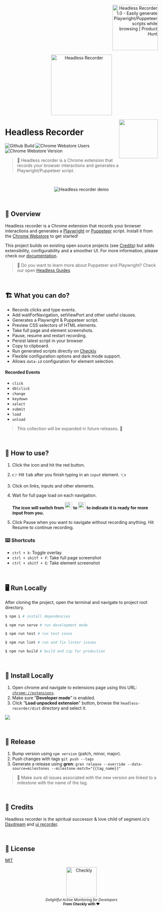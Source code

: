 <p align="right">
<a href="https://www.producthunt.com/posts/headless-recorder-1-0?utm_source=badge-featured&utm_medium=badge&utm_souce=badge-headless-recorder-1-0" target="_blank"><img src="https://api.producthunt.com/widgets/embed-image/v1/featured.svg?post_id=305058&theme=light" alt="Headless Recorder 1.0 - Easily generate Playwright/Puppeteer scripts while browsing | Product Hunt" width="150" /></a>

</p>

<p align="center">
  <img width="200px" src="./assets/logo.png" alt="Headless Recorder" />
</p>

<p>
  <img height="128" src="https://www.checklyhq.com/images/footer-logo.svg" align="right" />
  <h1>Headless Recorder</h1>
</p>

<p>
  <img src="https://github.com/checkly/headless-recorder/workflows/Lint%20&%20Build%20&%20Test/badge.svg?branch=master" alt="Github Build"/>
  <img src="https://img.shields.io/chrome-web-store/users/djeegiggegleadkkbgopoonhjimgehda?label=Chrome%20Webstore%20-%20Users" alt="Chrome Webstore Users" />
  <img src="https://img.shields.io/chrome-web-store/v/djeegiggegleadkkbgopoonhjimgehda?label=Chrome%20Webstore" alt="Chrome Webstore Version" />
</p>


> 🎥 Headless recorder is a Chrome extension that records your browser interactions and generates a Playwright/Puppeteer script.


<br>
<p align="center">
  <img src="./assets/hr.gif" alt="Headless recorder demo" />
</p>
<br>

## 👀 Overview

Headless recorder is a Chrome extension that records your browser interactions and generates a [Playwright](https://playwright.dev/) or [Puppeteer](http://pptr.dev/) script. Install it from the [Chrome Webstore](https://chrome.google.com/webstore/detail/puppeteer-recorder/djeegiggegleadkkbgopoonhjimgehda) to get started!

This project builds on existing open source projects (see [Credits](#-credits)) but adds extensibility, configurability and a smoother UI. For more information, please check our [documentation](https://www.checklyhq.com/docs/headless-recorder/).

> 🤔 Do you want to learn more about Puppeteer and Playwright? Check our open [Headless Guides](https://www.checklyhq.com/learn/headless/)

<br>

## 🏗️ What you can do?

- Records clicks and type events.
- Add waitForNavigation, setViewPort and other useful clauses.
- Generates a Playwright & Puppeteer script.
- Preview CSS selectors of HTML elements.
- Take full page and element screenshots.
- Pause, resume and restart recording.
- Persist latest script in your browser
- Copy to clipboard.
- Run generated scripts directly on [Checkly](https://checklyhq.com)
- Flexible configuration options and dark mode support.
- Allows `data-id` configuration for element selection.

#### Recorded Events
  - `click`
  - `dblclick`
  - `change`
  - `keydown`
  - `select`
  - `submit`
  - `load`
  - `unload`

> This collection will be expanded in future releases. 💪

<br>

## 🔧 How to use?

1. Click the icon and hit the red button.
2. 👉 Hit <kbd>tab</kbd> after you finish typing in an `input` element. 👈
3. Click on links, inputs and other elements.
4. Wait for full page load on each navigation.

    **The icon will switch from <img width="24px" height="24px" src="./chrome-store/rec.png" alt="recording icon"/>
    to <img width="24px" height="24px" src="./chrome-store/wait.png" alt="waiting icon"/> to indicate it is ready for more input from you.**

5. Click Pause when you want to navigate without recording anything. Hit Resume to continue recording.

### ⌨️ Shortcuts

- `ctrl + k`: Toggle overlay
- `ctrl + shitf + F`: Take full page screenshot
- `ctrl + shitf + E`: Take element screenshot

<br>

## 🖥️ Run Locally

After cloning the project, open the terminal and navigate to project root directory.

```bash
$ npm i # install dependencies

$ npm run serve # run development mode

$ npm run test # run test cases

$ npm run lint # run and fix linter issues

$ npm run build # build and zip for production
```

<br>

## 🧩 Install Locally

1. Open chrome and navigate to extensions page using this URL: [`chrome://extensions`](chrome://extensions).
1. Make sure "**Developer mode**" is enabled.
1. Click "**Load unpacked extension**" button, browse the `headless-recorder/dist` directory and select it.

![](./chrome-store/dev-guide.png)

<br>

## 🚀 Release

1. Bump version using `npm version` (patch, minor, major).
2. Push changes with tags `git push --tags`
3. Generate a release using **gren**: `gren release --override --data-source=milestones --milestone-match="{{tag_name}}"`

> 🚨 Make sure all issues associated with the new version are linked to a milestone with the name of the tag.

<br>

## 🙏 Credits

Headless recorder is the spiritual successor & love child of segment.io's [Daydream](https://github.com/segmentio/daydream) and [ui recorder](https://github.com/yguan/ui-recorder).

<br>

## 📄 License

[MIT](https://github.com/checkly/headless-recorder/blob/master/LICENSE)


<p align="center">
  <a href="https://checklyhq.com?utm_source=github&utm_medium=sponsor-logo-github&utm_campaign=headless-recorder" target="_blank">
  <img width="100px" src="./assets/checkly-logo.png?raw=true" alt="Checkly" />
  </a>
  <br />
  <i><sub>Delightful Active Monitoring for Developers</sub></i>
  <br>
  <b><sub>From Checkly with ♥️</sub></b>
<p>

